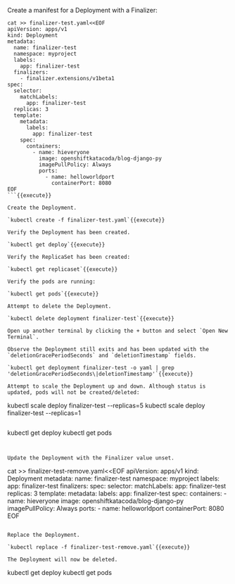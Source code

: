 Create a manifest for a Deployment with a Finalizer:
```
cat >> finalizer-test.yaml<<EOF
apiVersion: apps/v1
kind: Deployment
metadata:
  name: finalizer-test
  namespace: myproject
  labels:
    app: finalizer-test
  finalizers:
    - finalizer.extensions/v1beta1  
spec:
  selector:
    matchLabels:
      app: finalizer-test
  replicas: 3
  template:
    metadata:
      labels:
        app: finalizer-test
    spec:
      containers:
        - name: hieveryone
          image: openshiftkatacoda/blog-django-py
          imagePullPolicy: Always
          ports:
            - name: helloworldport
              containerPort: 8080
EOF
```{{execute}}

Create the Deployment.

`kubectl create -f finalizer-test.yaml`{{execute}}

Verify the Deployment has been created.

`kubectl get deploy`{{execute}}

Verify the ReplicaSet has been created:

`kubectl get replicaset`{{execute}}

Verify the pods are running:

`kubectl get pods`{{execute}}

Attempt to delete the Deployment.

`kubectl delete deployment finalizer-test`{{execute}}

Open up another terminal by clicking the + button and select `Open New Terminal`.

Observe the Deployment still exits and has been updated with the `deletionGracePeriodSeconds` and `deletionTimestamp` fields.

`kubectl get deployment finalizer-test -o yaml | grep 'deletionGracePeriodSeconds\|deletionTimestamp'`{{execute}}

Attempt to scale the Deployment up and down. Although status is updated, pods will not be created/deleted:

```
kubectl scale deploy finalizer-test --replicas=5
kubectl scale deploy finalizer-test --replicas=1
```{{execute}}

```
kubectl get deploy
kubectl get pods
```{{execute}}


Update the Deployment with the Finalizer value unset.

```
cat >> finalizer-test-remove.yaml<<EOF
apiVersion: apps/v1
kind: Deployment
metadata:
  name: finalizer-test
  namespace: myproject
  labels:
    app: finalizer-test
  finalizers:
spec:
  selector:
    matchLabels:
      app: finalizer-test
  replicas: 3
  template:
    metadata:
      labels:
        app: finalizer-test
    spec:
      containers:
        - name: hieveryone
          image: openshiftkatacoda/blog-django-py
          imagePullPolicy: Always
          ports:
            - name: helloworldport
              containerPort: 8080
EOF
```{{execute}}

Replace the Deployment.

`kubectl replace -f finalizer-test-remove.yaml`{{execute}}

The Deployment will now be deleted.
```
kubectl get deploy
kubectl get pods
```{{execute}}